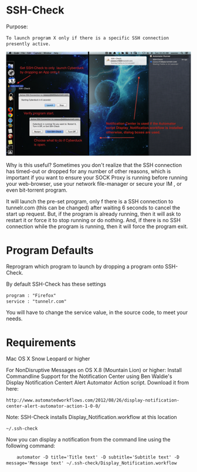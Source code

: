 SSH-Check
=====
Purpose: 

	To launch program X only if there is a specific SSH connection presently active.

<img src="https://github.com/xeoron/SSH-Check/blob/master/images/sshcheck_screenshot.png?raw=true"/>

Why is this useful?
Sometimes you don't realize that the SSH connection has timed-out or dropped for any number of other reasons, which is important if you want to ensure your SOCK Proxy is running before running your web-browser, use your network file-manager or secure your IM , or even bit-torrent program.

It will launch the pre-set program, only f there is a SSH connection to tunnelr.com (this can be changed) after waiting 6 seconds to cancel the start up request. But, if the program is already running, then it will ask to restart it or force it to stop running or do nothing. And, if there is no SSH connection while the program is running, then it will force the program exit.

Program Defaults
======
Reprogram which program to launch by dropping a program onto SSH-Check.

By default SSH-Check has these settings

	program : "Firefox"
	service : "tunnelr.com"

You will have to change the service value, in the source code, to meet your needs.


Requirements
=====
Mac OS X Snow Leopard or higher

For NonDisruptive Messages on OS X.8 (Mountain Lion) or higher: Install Commandline Support for the Notification Center using Ben Waldie's Display Notification Centert Alert Automator Action script. Download it from here:

 	http://www.automatedworkflows.com/2012/08/26/display-notification-center-alert-automator-action-1-0-0/	

Note: SSH-Check installs Display_Notification.workflow at this location

	~/.ssh-check


Now you can display a notification from the command line using the following command:

		automator -D title='Title text' -D subtitle='Subtitle text' -D message='Message text' ~/.ssh-check/Display_Notification.workflow
  
	